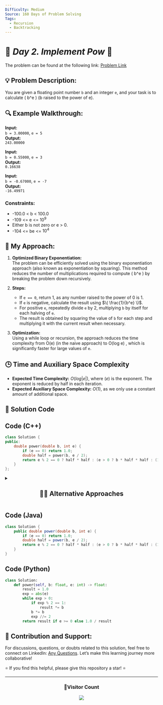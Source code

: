 ```yaml
---
Difficulty: Medium  
Source: 160 Days of Problem Solving  
Tags:
  - Recursion
  - Backtracking
---
```


# 🚀 _Day 2. Implement Pow_ 🧠


The problem can be found at the following link: [Problem Link](https://www.geeksforgeeks.org/batch/gfg-160-problems/track/recursion-and-backtracking-gfg-160/problem/powx-n)

## 💡 **Problem Description:**

You are given a floating point number `b` and an integer `e`, and your task is to calculate \( b^e \) (b raised to the power of e).

## 🔍 **Example Walkthrough:**

**Input:**  
`b = 3.00000`, `e = 5`  
**Output:**  
`243.00000`

**Input:**  
`b = 0.55000`, `e = 3`  
**Output:**  
`0.16638`

**Input:**  
`b = -0.67000`, `e = -7`  
**Output:**  
`-16.49971`

### Constraints:

- -100.0 < b < 100.0
- -109 <= e <= $10^9$
- Either b is not zero or e > 0.
- -104 <= be <= $10^4$

## 🎯 **My Approach:**

1. **Optimized Binary Exponentiation:**  
   The problem can be efficiently solved using the binary exponentiation approach (also known as exponentiation by squaring). This method reduces the number of multiplications required to compute \( b^e \) by breaking the problem down recursively.

2. **Steps:**
   - If `e == 0`, return 1, as any number raised to the power of 0 is 1.
   - If `e` is negative, calculate the result using $\( \frac{1}{b^e} \)$.
   - For positive `e`, repeatedly divide `e` by 2, multiplying `b` by itself for each halving of `e`.
   - The result is obtained by squaring the value of `b` for each step and multiplying it with the current result when necessary.

3. **Optimization:**  
   Using a while loop or recursion, the approach reduces the time complexity from  O(e) (in the naive approach) to O(log e) , which is significantly faster for large values of `e`.

## 🕒 **Time and Auxiliary Space Complexity** 

- **Expected Time Complexity:** $O(log |e|)$, where $(e)$ is the exponent. The exponent is reduced by half in each iteration.
- **Expected Auxiliary Space Complexity:** $O(1)$, as we only use a constant amount of additional space.

## 📝 **Solution Code**

## Code (C++)

```cpp
class Solution {
public:
    double power(double b, int e) {
        if (e == 0) return 1.0;
        double half = power(b, e / 2);
        return e % 2 == 0 ? half * half : (e > 0 ? b * half * half : (1.0 / b) * half * half);
    }
};
```

<details>
  <summary><h2 align='center'>👨‍💻 Alternative Approaches</h2></summary>

## **1. Iterative Method (Binary Exponentiation)**

```cpp
class Solution {
public:
    double power(double b, int e) {
        double result = 1.0;
        long long exp = abs((long long)e);
        while (exp > 0) {
            if (exp % 2 == 1) result *= b;
            b *= b;
            exp /= 2;
        }
        return e < 0 ? 1.0 / result : result;
    }
};
```

- **Optimization:** No recursion, reduced overhead.
- **Time Complexity:** $\( O(\log e) \)$
- **Space Complexity:** $\( O(1) \)$



## **2. Tail-Recursive Method**

```cpp
class Solution {
public:
    double power(double b, int e, double result = 1.0) {
        if (e == 0) return result;
        if (e < 0) return power(1.0 / b, -e, result);
        return e % 2 == 0 ? power(b * b, e / 2, result) : power(b * b, e / 2, result * b);
    }
};
```

- **Optimization:** Tail recursion ensures no stack buildup in compilers with tail-call optimization.
- **Time Complexity:** $\( O(\log e) \)$
- **Space Complexity:** $\( O(\log e) \)$ (if no tail-call optimization)



## **3. Using Built-in Function**

```cpp
// #include <cmath> 
class Solution {
public:
    double power(double b, int e) {
        return std::pow(b, e);
    }
};
```

- **Optimization:** Leverages highly optimized library implementation.
- **Time Complexity:** $\( O(1) \)$ (Library-optimized)
- **Space Complexity:** $\( O(1) \)$



## **4. Modified Iterative Approach (Handling Edge Cases)**

```cpp
class Solution {
public:
    double power(double b, int e) {
        long long exp = e;
        double result = 1.0;
        if (exp < 0) { b = 1.0 / b; exp = -exp; }
        while (exp) {
            if (exp & 1) result *= b;
            b *= b;
            exp >>= 1;
        }
        return result;
    }
};
```

- **Optimization:** Uses bitwise operations and handles edge cases like negative exponents directly.
- **Time Complexity:** $\( O(\log e) \)$
- **Space Complexity:** $\( O(1) \)$



### Summary of Approaches:

| Approaches                  | Time Complexity  | Space Complexity  | Notes                        |
|-----------------------------|-----------------|-------------------|------------------------------|
| Recursive                   | $O(\log e)$ | $O(\log e)$   | Simple, uses recursion.      |
| Iterative (Binary Exp.)     | $O(\log e) $ | $O(1)$        | Most efficient approach.     |
| Tail-Recursive             | $O(\log e) $ | $O(\log e)$   | Requires tail-call opt.      |
| Built-in `std::pow`        | $O(1) $      | $O(1)$        | Leveraging library power.    |
| Modified Iterative         | $O(\log e) $ | $O(1)$        | Handles edge cases well.     |

The **iterative binary exponentiation** is typically the best choice for performance-critical scenarios.

</details>

## Code (Java)

```java
class Solution {
    public double power(double b, int e) {
        if (e == 0) return 1.0;
        double half = power(b, e / 2);
        return e % 2 == 0 ? half * half : (e > 0 ? b * half * half : (1.0 / b) * half * half);
    }
}
```

## Code (Python)

```python
class Solution:
    def power(self, b: float, e: int) -> float:
        result = 1.0
        exp = abs(e)
        while exp > 0:
            if exp % 2 == 1:
                result *= b
            b *= b
            exp //= 2
        return result if e >= 0 else 1.0 / result
```



## 🎯 **Contribution and Support:**

For discussions, questions, or doubts related to this solution, feel free to connect on LinkedIn: [Any Questions](https://www.linkedin.com/in/het-patel-8b110525a/). Let’s make this learning journey more collaborative!

⭐ If you find this helpful, please give this repository a star! ⭐

---

<div align="center">
  <h3><b>📍Visitor Count</b></h3>
</div>

<p align="center">
  <img src="https://profile-counter.glitch.me/Hunterdii/count.svg" />
</p>
